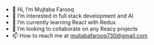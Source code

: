 - 👋 Hi, I’m Mujtaba Farooq
- 👀 I’m interested in full stack development and AI
- 🌱 I’m currently learning React with Redux
- 💞️ I’m looking to collaborate on any Reacy projects
- 📫 How to reach me at mujtabafarooq730@gmail.com

<!---
MujtabaFarooq1/MujtabaFarooq1 is a ✨ special ✨ repository because its `README.md` (this file) appears on your GitHub profile.
You can click the Preview link to take a look at your changes.
--->
